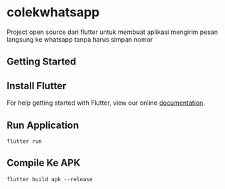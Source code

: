 # colekwhatsapp

Project open source dari flutter untuk membuat aplikasi mengirim pesan langsung ke whatsapp tanpa harus simpan nomor

## Getting Started

## Install Flutter

For help getting started with Flutter, view our online
[documentation](https://flutter.io/).

## Run Application
```
flutter run
```

## Compile Ke APK
```
flutter build apk --release
```

